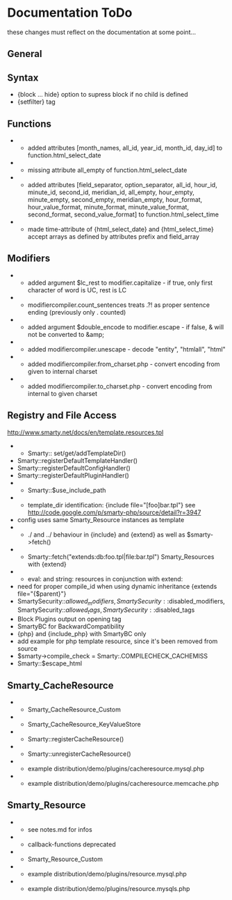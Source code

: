 # Documentation ToDo #

these changes must reflect on the documentation at some point…

## General ##


## Syntax ##

* {block ... hide} option to supress block if no child is defined
* {setfilter} tag 


## Functions ##

* - added attributes [month_names, all_id, year_id, month_id, day_id] to function.html_select_date
* - missing attribute all_empty of function.html_select_date
* - added attributes [field_separator, option_separator, all_id, hour_id, minute_id, second_id, meridian_id, all_empty, hour_empty, minute_empty, second_empty, meridian_empty, hour_format, hour_value_format, minute_format, minute_value_format, second_format, second_value_format] to function.html_select_time
* - made time-attribute of {html_select_date} and {html_select_time} accept arrays as defined by attributes prefix and field_array


## Modifiers ##

* - added argument $lc_rest to modifier.capitalize - if true, only first character of word is UC, rest is LC
* - modifiercompiler.count_sentences treats .?! as proper sentence ending (previously only . counted)
* - added argument $double_encode to modifier.escape - if false, &amp; will not be converted to &amp;amp;
* - added modifiercompiler.unescape - decode "entity", "htmlall", "html"
* - added modifiercompiler.from_charset.php - convert encoding from given to internal charset
* - added modifiercompiler.to_charset.php - convert encoding from internal to given charset


## Registry and File Access ##

http://www.smarty.net/docs/en/template.resources.tpl

* - Smarty:: set/get/addTemplateDir()
* Smarty::registerDefaultTemplateHandler()
* Smarty::registerDefaultConfigHandler()
* Smarty::registerDefaultPluginHandler()
* - Smarty::$use_include_path
* - template_dir identification: {include file="[foo]bar.tpl"} see http://code.google.com/p/smarty-php/source/detail?r=3947
* config uses same Smarty_Resource instances as template
* - ./ and ../ behaviour in {include} and {extend} as well as $smarty->fetch()
* - Smarty::fetch("extends:db:foo.tpl|file:bar.tpl") Smarty_Resources with {extend}
* - eval: and string: resources in conjunction with extend:
* need for proper compile_id when using dynamic inheritance {extends file="{$parent}"}
* SmartySecurity::$allowed_modifiers, SmartySecurity::$disabled_modifiers, SmartySecurity::$allowed_tags, SmartySecurity::$disabled_tags
* Block Plugins output on opening tag
* SmartyBC for BackwardCompatibility
* {php} and {include_php} with SmartyBC only
* add example for php template resource, since it's been removed from source
* $smarty->compile_check = Smarty:.COMPILECHECK_CACHEMISS
* Smarty::$escape_html 


## Smarty_CacheResource ##

* - Smarty_CacheResource_Custom
* - Smarty_CacheResource_KeyValueStore
* - Smarty::registerCacheResource()
* - Smarty::unregisterCacheResource()
* - example distribution/demo/plugins/cacheresource.mysql.php
* - example distribution/demo/plugins/cacheresource.memcache.php


## Smarty_Resource ##

* - see notes.md for infos
* - callback-functions deprecated
* - Smarty_Resource_Custom
* - example distribution/demo/plugins/resource.mysql.php
* - example distribution/demo/plugins/resource.mysqls.php

